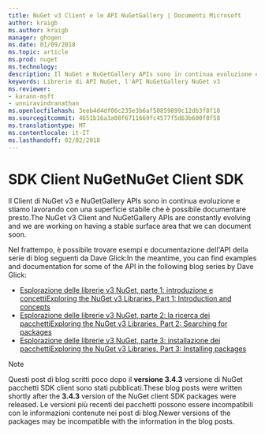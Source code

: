 ```yaml
---
title: NuGet v3 Client e le API NuGetGallery | Documenti Microsoft
author: kraigb
ms.author: kraigb
manager: ghogen
ms.date: 01/09/2018
ms.topic: article
ms.prod: nuget
ms.technology: 
description: Il NuGet e NuGetGallery APIs sono in continua evoluzione e non ancora documentati, ma esempi sono disponibili nel blog di Dave Glick.
keywords: Librerie di API NuGet, l'API NuGetGallery NuGet v3
ms.reviewer:
- karann-msft
- unniravindranathan
ms.openlocfilehash: 3eeb4d4df06c235e3b6af50859899c12db3f8f18
ms.sourcegitcommit: 4651b16a3a08f6711669fc4577f5d63b600f8f58
ms.translationtype: MT
ms.contentlocale: it-IT
ms.lasthandoff: 02/02/2018
---
```

# <a name="nuget-client-sdk"></a><span data-ttu-id="de913-104">SDK Client NuGet</span><span class="sxs-lookup"><span data-stu-id="de913-104">NuGet Client SDK</span></span>

<span data-ttu-id="de913-105">Il Client di NuGet v3 e NuGetGallery APIs sono in continua evoluzione e stiamo lavorando con una superficie stabile che è possibile documentare presto.</span><span class="sxs-lookup"><span data-stu-id="de913-105">The NuGet v3 Client and NuGetGallery APIs are constantly evolving and we are working on having a stable surface area that we can document soon.</span></span>

<span data-ttu-id="de913-106">Nel frattempo, è possibile trovare esempi e documentazione dell'API della serie di blog seguenti da Dave Glick:</span><span class="sxs-lookup"><span data-stu-id="de913-106">In the meantime, you can find examples and documentation for some of the API in the following blog series by Dave Glick:</span></span>

- [<span data-ttu-id="de913-107">Esplorazione delle librerie v3 NuGet, parte 1: introduzione e concetti</span><span class="sxs-lookup"><span data-stu-id="de913-107">Exploring the NuGet v3 Libraries, Part 1: Introduction and concepts</span></span>](http://daveaglick.com/posts/exploring-the-nuget-v3-libraries-part-1)
- [<span data-ttu-id="de913-108">Esplorazione delle librerie v3 NuGet, parte 2: la ricerca dei pacchetti</span><span class="sxs-lookup"><span data-stu-id="de913-108">Exploring the NuGet v3 Libraries, Part 2: Searching for packages</span></span>](http://daveaglick.com/posts/exploring-the-nuget-v3-libraries-part-2)
- [<span data-ttu-id="de913-109">Esplorazione delle librerie v3 NuGet, parte 3: installazione dei pacchetti</span><span class="sxs-lookup"><span data-stu-id="de913-109">Exploring the NuGet v3 Libraries, Part 3: Installing packages</span></span>](http://daveaglick.com/posts/exploring-the-nuget-v3-libraries-part-3)

> [!Note]
> <span data-ttu-id="de913-110">Questi post di blog scritti poco dopo il **versione 3.4.3** versione di NuGet pacchetti SDK client sono stati pubblicati.</span><span class="sxs-lookup"><span data-stu-id="de913-110">These blog posts were written shortly after the **3.4.3** version of the NuGet client SDK packages were released.</span></span>
> <span data-ttu-id="de913-111">Le versioni più recenti dei pacchetti possono essere incompatibili con le informazioni contenute nei post di blog.</span><span class="sxs-lookup"><span data-stu-id="de913-111">Newer versions of the packages may be incompatible with the information in the blog posts.</span></span>
